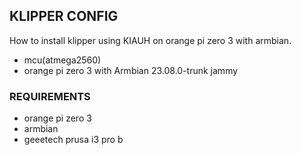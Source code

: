 ## KLIPPER  CONFIG

How to  install klipper using KIAUH on orange pi zero 3 with armbian. 
- mcu(atmega2560)
- orange pi zero 3 with Armbian 23.08.0-trunk jammy
### REQUIREMENTS

- orange pi zero 3
- armbian
- geeetech prusa i3 pro b

